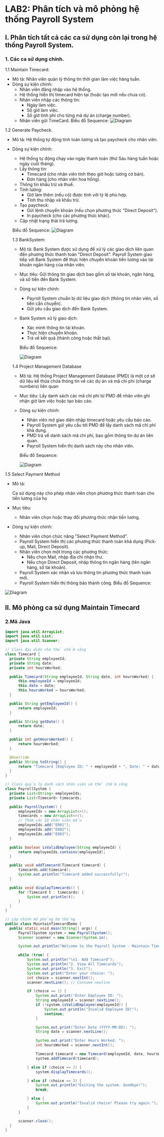 # LAB2: Phân tích và mô phỏng hệ thống Payroll System
  ## I. Phân tích tất cả các ca sử dụng còn lại trong hệ thống Payroll System.
  ### 1. Các ca sử dụng chính.
1.1 Maintain Timecard:
  - Mô tả: Nhân viên quản lý thông tin thời gian làm việc hàng tuần.
  - Dòng sự kiện chính:
    - Nhân viên đăng nhập vào hệ thống.
    - Hệ thống hiển thị timecard hiện tại (hoặc tạo mới nếu chưa có).
    - Nhân viên nhập các thông tin:
      - Ngày làm việc.
      - Số giờ làm việc.
      - Số giờ tính phí cho từng mã dự án (charge number).
    - Nhân viên gửi TimeCard.
Biểu đồ Sequence:
![Diagram](https://www.planttext.com/api/plantuml/png/P59BReCm4Dtx52DMxIBgdaKLaQIhjB425t3DKAmO6us7IfojYnwfLwW1HmqfIxytypx3pzVtDh0Y7Zehb6PFK8w1iHDzV3JQzCenP8Ukjtv4XAC9d84AS3Yk6PNfK2kgPx3QhK4va6vLG3XHZJHJvEcEeaRorYRrXLAkAOLobrkyAF-jq2tg2qWoZgywKeXb1ZRFSMKE5PcF3oJ8peE399i9MKxuuPZ36PaCVYBOc1Ly0vZ21s0FlHeJjzhby8AiM-2K7Mh5Ag7oT4NxQtW_XLznefkTidgmYd7Uh2nFbZgCUJharjSvx0sXPjXZxuDX0V5RneiuNgAhuNqgXacv42zel9ivnP-4TusXxfO13_7G58EEO1febB7XKQ2D9k_LNoFsb2n8eo-ReR-n86M-j3svdyiNqL2AjzIUmvjdqumJOxumnTgrZvqYOossaJ_zUxy0003__mC0)

1.2 Generate Paycheck.
- Mô tả: Hệ thống tự động tính toán lương và tạo paycheck cho nhân viên.
- Dòng sự kiện chính:
    - Hệ thống tự động chạy vào ngày thanh toán (thứ Sáu hàng tuần hoặc ngày cuối tháng).
    - Lấy thông tin:
      - Timecard (cho nhân viên tính theo giờ hoặc lương cơ bản).
      - Đơn hàng (cho nhân viên hoa hồng).
    - Thông tin khấu trừ và thuế.
    - Tính lương:
      - Giờ làm thêm (nếu có) được tính với tỷ lệ phù hợp.
      - Tính thu nhập và khấu trừ.
    - Tạo paycheck:
      - Gửi lệnh chuyển khoản (nếu chọn phương thức "Direct Deposit").
      - In paycheck (cho các phương thức khác).
    - Cập nhật trạng thái trả lương.

  Biểu đồ Sequence:
  ![Dỉagram](https://www.planttext.com/api/plantuml/png/P59BReCm4Dtx52DMxIBgdaKLaQIhjB425t3DKAmO6us7IfojYnwfLwW1HmqfIxytypx3pzVtDh0Y7Zehb6PFK8w1iHDzV3JQzCenP8Ukjtv4XAC9d84AS3Yk6PNfK2kgPx3QhK4va6vLG3XHZJHJvEcEeaRorYRrXLAkAOLobrkyAF-jq2tg2qWoZgywKeXb1ZRFSMKE5PcF3oJ8peE399i9MKxuuPZ36PaCVYBOc1Ly0vZ21s0FlHeJjzhby8AiM-2K7Mh5Ag7oT4NxQtW_XLznefkTidgmYd7Uh2nFbZgCUJharjSvx0sXPjXZxuDX0V5RneiuNgAhuNqgXacv42zel9ivnP-4TusXxfO13_7G58EEO1febB7XKQ2D9k_LNoFsb2n8eo-ReR-n86M-j3svdyiNqL2AjzIUmvjdqumJOxumnTgrZvqYOossaJ_zUxy0003__mC0)

  1.3 BankSystem:
  - Mô tả: Bank System được sử dụng để xử lý các giao dịch liên quan đến phương thức thanh toán "Direct Deposit". Payroll System giao tiếp với Bank System để thực hiện chuyển khoản tiền lương vào tài khoản ngân hàng của nhân viên.
  - Mục tiêu: Gửi thông tin giao dịch bao gồm số tài khoản, ngân hàng, và số tiền đến Bank System.
  - Dòng sự kiện chính:
      - Payroll System chuẩn bị dữ liệu giao dịch (thông tin nhân viên, số tiền cần chuyển).
      - Gửi yêu cầu giao dịch đến Bank System.
  - Bank System xử lý giao dịch:
      - Xác minh thông tin tài khoản.
      - Thực hiện chuyển khoản.
      - Trả về kết quả (thành công hoặc thất bại).
   
    Biểu đồ Sequence:
    
    ![Diagram](https://www.planttext.com/api/plantuml/png/V911QWCn34NtFiLdLYsq5yYYXEcgK8h1qBrmDCNKOmTPKvYpPP4ZzGgLGqZIHIkC3DPxGjRtuRXjIgBBd1r5hOB1qoerPuIrASy3gC47jpSenRIdeXX6Af-tzJ4uvmCUdupSm0iRpL2XqgnfgWKxKi8TnLYNeW-WkT_tPsaqAN3PtHgEikATSlhz2eln8dcfaLlxW-YpFDSo9PdHbjX9nxanNihNFusxzbOrJIicIdaHFXMl_tkj7s0HsvKTOPNLsV1kQwclyGS00F__0m00)
    
  1.4 Project Management Database
  - Mô tả:
    Hệ thống Project Management Database (PMD) là một cơ sở dữ liệu kế thừa chứa thông tin về các dự án và mã chi phí (charge numbers) liên quan
  - Mục tiêu: Lấy danh sách các mã chi phí từ PMD để nhân viên ghi nhận giờ làm việc hoặc tạo báo cáo.
  - Dòng sự kiện chính:
      - Nhân viên mở giao diện nhập timecard hoặc yêu cầu báo cáo.
      - Payroll System gửi yêu cầu tới PMD để lấy danh sách mã chi phí khả dụng.
      - PMD trả về danh sách mã chi phí, bao gồm thông tin dự án liên quan.
      - Payroll System hiển thị danh sách này cho nhân viên.
   
    Biểu đồ Sequence:
    
    ![Diagram](https://www.planttext.com/api/plantuml/png/Z99DJiCm48NtESMeUoxG1QhKiEYY43N0Vk9C6YF_17kSAcTZmP6u0ev3rJQjW2minVFclV5dVtryhZoZuw1LXeAjWyM3xfGTY1Q07k9FriMw5B93mx0eS71MAIW7pwIJfYXd4cVVI31iqU2UDCMz71ahz9DdiSspB1h3tNtiNS9JHmQUfIQ1heQDON8D2igACYcs-H9sz1x8CuWMtPx015sHynag7kk0FKg5bQ8CuZVk_5ZlY8Cpe6JijSsyFObJI9nc2RdqdS9XhYBbANa6yrSEEMVTtBPixM6gW2Rl8vAaE0Fm4WC4YfRggsnJNw0gGwKb0nzX7IItqDhWFA2vwZu3-8fAriXqYs2gtMHpEk3QcaOw3Vta8wqvEsQQ37iwpHKbEEVmQ5as0_WWHCGmOTsO_X_Xlz4zNjebu97RAYxZi_u6003__mC0)

1.5 Select Payment Method 
- Mô tả:
  
  Ca sử dụng này cho phép nhân viên chọn phương thức thanh toán cho tiền lương của họ
- Mục tiêu:
    - Nhân viên chọn hoặc thay đổi phương thức nhận tiền lương.
- Dòng sự kiện chính:	
    - Nhân viên chọn chức năng "Select Payment Method".	
    - Payroll System hiển thị các phương thức thanh toán khả dụng (Pick-up, Mail, Direct Deposit).	
    - Nhân viên chọn một trong các phương thức:	
        - Nếu chọn Mail, nhập địa chỉ nhận thư.	
        - Nếu chọn Direct Deposit, nhập thông tin ngân hàng (tên ngân hàng, số tài khoản).	
    -  Payroll System xác nhận và lưu thông tin phương thức thanh toán mới.	
    -  Payroll System hiển thị thông báo thành công.
Biểu đồ Sequence:

![Diagram](https://www.planttext.com/api/plantuml/png/f99DJiCm48NtFiKeAv3e1Rf0NRGB5gMH8h6VE4EnwZ_PaqWv6mkEn1MOkAre0wWBih1YlVU-DtRo-Vwnoeo9UsSLQWu9gesBDen45M06sQWekj4cecUeQXnJi1QQCJEvugaRfSG7YqTvNS8kaeUg8KkQGUoE9BSbVWjTfUhcR5kR72sEW0CQYwqbY2UlAzvyoJpHSEPHQ5b0QTBM54Csh42UY-J6CoLeqH-W8vQg37Tbvz7H0w3MeHUUxrrBwRwalsTyGMiwPBhA5yzKNDIVqZMYmM5-ifbBXbt2Ss3pEaBkjQPyv93D14z-kDLIykVRf9Ja6pfXu9wE6D-fWjfAzlVRSQ8OlmVikdHklts2lwSlTRNHXqKV_m-J-LUoJ7_e5m000F__0m00)

  ## II. Mô phỏng ca sử dụng Maintain Timecard
  ### 2.Mã Java
  ``` Java
  import java.util.ArrayList;
  import java.util.List;
  import java.util.Scanner;

  // Class đại diện cho thẻ chấm công
  class Timecard {
    private String employeeId;
    private String date;
    private int hoursWorked;

    public Timecard(String employeeId, String date, int hoursWorked) {
        this.employeeId = employeeId;
        this.date = date;
        this.hoursWorked = hoursWorked;
    }

    public String getEmployeeId() {
        return employeeId;
    }

    public String getDate() {
        return date;
    }

    public int getHoursWorked() {
        return hoursWorked;
    }

    @Override
    public String toString() {
        return "Timecard [Employee ID: " + employeeId + ", Date: " + date + ", Hours Worked: " + hoursWorked + "]";
    }
  }

  // Class quản lý danh sách nhân viên và thẻ chấm công
  class PayrollSystem {
    private List<String> employeeIds;
    private List<Timecard> timecards;

    public PayrollSystem() {
        employeeIds = new ArrayList<>();
        timecards = new ArrayList<>();
        // Thêm các ID nhân viên mẫu
        employeeIds.add("E001");
        employeeIds.add("E002");
        employeeIds.add("E003");
    }

    public boolean isValidEmployee(String employeeId) {
        return employeeIds.contains(employeeId);
    }

    public void addTimecard(Timecard timecard) {
        timecards.add(timecard);
        System.out.println("Timecard added successfully!");
    }

    public void displayTimecards() {
        for (Timecard t : timecards) {
            System.out.println(t);
        }
    }
  }

  // Lớp chính mô phỏng hệ thống
  public class MaintainTimecardDemo {
    public static void main(String[] args) {
        PayrollSystem system = new PayrollSystem();
        Scanner scanner = new Scanner(System.in);

        System.out.println("Welcome to the Payroll System - Maintain Timecard");

        while (true) {
            System.out.println("\n1. Add Timecard");
            System.out.println("2. View All Timecards");
            System.out.println("3. Exit");
            System.out.print("Enter your choice: ");
            int choice = scanner.nextInt();
            scanner.nextLine(); // Consume newline

            if (choice == 1) {
                System.out.print("Enter Employee ID: ");
                String employeeId = scanner.nextLine();
                if (!system.isValidEmployee(employeeId)) {
                    System.out.println("Invalid Employee ID!");
                    continue;
                }

                System.out.print("Enter Date (YYYY-MM-DD): ");
                String date = scanner.nextLine();

                System.out.print("Enter Hours Worked: ");
                int hoursWorked = scanner.nextInt();

                Timecard timecard = new Timecard(employeeId, date, hoursWorked);
                system.addTimecard(timecard);

            } else if (choice == 2) {
                system.displayTimecards();

            } else if (choice == 3) {
                System.out.println("Exiting the system. Goodbye!");
                break;

            } else {
                System.out.println("Invalid choice! Please try again.");
            }
        }

        scanner.close();
    }
  }

  
